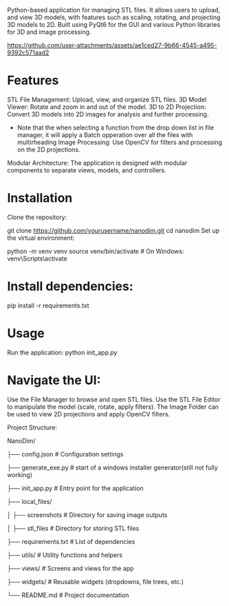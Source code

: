 Python-based application for managing STL files. It allows users to upload, and view 3D models, with features such as scaling, rotating, and projecting 3D models to 2D. Built using PyQt6 for the GUI and various Python libraries for 3D and image processing.

https://github.com/user-attachments/assets/ae1ced27-9b66-4545-a495-9392c571aad2

# Features

STL File Management: Upload, view, and organize STL files.
3D Model Viewer: Rotate and zoom in and out of the model.
3D to 2D Projection: Convert 3D models into 2D images for analysis and further processing.
- Note that the when selecting a function from the drop down list in file manager, it will apply a Batch opperation over all the files with multirheading
Image Processing: Use OpenCV for filters and processing on the 2D projections.

Modular Architecture: The application is designed with modular components to separate views, models, and controllers.


# Installation

Clone the repository:

git clone https://github.com/yourusername/nanodim.git
cd nanodim
Set up the virtual environment:

python -m venv venv
source venv/bin/activate   # On Windows: venv\Scripts\activate

# Install dependencies:

pip install -r requirements.txt

# Usage

Run the application:
python init_app.py

# Navigate the UI:

Use the File Manager to browse and open STL files.
Use the STL File Editor to manipulate the model (scale, rotate, apply filters).
The Image Folder can be used to view 2D projections and apply OpenCV filters.

Project Structure:

NanoDim/

├── config.json           # Configuration settings

├── generate_exe.py       # start of a windows installer generator(still not fully working)

├── init_app.py           # Entry point for the application

├── local_files/

│   ├── screenshots      # Directory for saving image outputs

│   ├── stl_files        # Directory for storing STL files

├── requirements.txt     # List of dependencies

├── utils/               # Utility functions and helpers

├── views/               # Screens and views for the app

├── widgets/             # Reusable widgets (dropdowns, file trees, etc.)

└── README.md            # Project documentation
